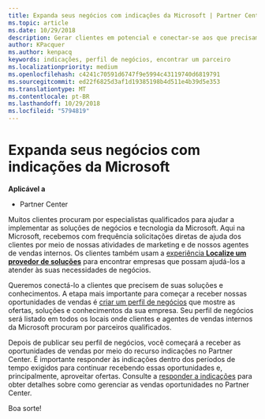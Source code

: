 ```yaml
---
title: Expanda seus negócios com indicações da Microsoft | Partner Center
ms.topic: article
ms.date: 10/29/2018
description: Gerar clientes em potencial e conectar-se aos que precisam de ajuda para implementar produtos e soluções da Microsoft.
author: KPacquer
ms.author: kenpacq
keywords: indicações, perfil de negócios, encontrar um parceiro
ms.localizationpriority: medium
ms.openlocfilehash: c4241c70591d6747f9e5994c43119740d6819791
ms.sourcegitcommit: ed22f6825d3af1d19385198b4d511e4b39d5e353
ms.translationtype: MT
ms.contentlocale: pt-BR
ms.lasthandoff: 10/29/2018
ms.locfileid: "5794819"
---
```

<!-- FWLink:  https://go.microsoft.com/fwlink/?linkid=849775 (top of page) -->

# <a name="grow-your-business-with-referrals-from-microsoft"></a>Expanda seus negócios com indicações da Microsoft

**Aplicável a**

-  Partner Center

Muitos clientes procuram por especialistas qualificados para ajudar a implementar as soluções de negócios e tecnologia da Microsoft. Aqui na Microsoft, recebemos com frequência solicitações diretas de ajuda dos clientes por meio de nossas atividades de marketing e de nossos agentes de vendas internos. Os clientes também usam a [experiência **Localize um provedor de soluções**](https://www.microsoft.com/solution-providers/search) para encontrar empresas que possam ajudá-los a atender às suas necessidades de negócios. 

Queremos conectá-lo a clientes que precisem de suas soluções e conhecimentos. A etapa mais importante para começar a receber nossas oportunidades de vendas é [criar um perfil de negócios](create-a-marketing-profile.md) que mostre as ofertas, soluções e conhecimentos da sua empresa. Seu perfil de negócios será listado em todos os locais onde clientes e agentes de vendas internos da Microsoft procuram por parceiros qualificados. 

 Depois de publicar seu perfil de negócios, você começará a receber as oportunidades de vendas por meio do recurso indicações no Partner Center. É importante responder às indicações dentro dos períodos de tempo exigidos para continuar recebendo essas oportunidades e, principalmente, aproveitar ofertas. Consulte a [responder a indicações](responding-to-referrals.md) para obter detalhes sobre como gerenciar as vendas oportunidades no Partner Center.  

Boa sorte!

<!-- 
*  [Analyze your business profile](analyze-your-marketing-profile.md) Regularly review and optimize your business profile to make sure you’re getting in front of your target customers.
-->
